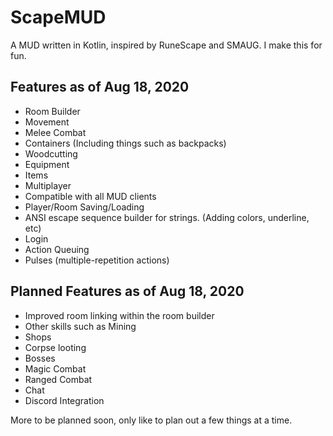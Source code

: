 # ScapeMUD
A MUD written in Kotlin, inspired by RuneScape and SMAUG. I make this for fun.

## Features as of Aug 18, 2020
* Room Builder
* Movement
* Melee Combat
* Containers (Including things such as backpacks)
* Woodcutting
* Equipment
* Items
* Multiplayer
* Compatible with all MUD clients
* Player/Room Saving/Loading
* ANSI escape sequence builder for strings. (Adding colors, underline, etc)
* Login
* Action Queuing
* Pulses (multiple-repetition actions)

## Planned Features as of Aug 18, 2020
* Improved room linking within the room builder
* Other skills such as Mining
* Shops
* Corpse looting
* Bosses
* Magic Combat
* Ranged Combat
* Chat
* Discord Integration

More to be planned soon, only like to plan out a few things at a time.
